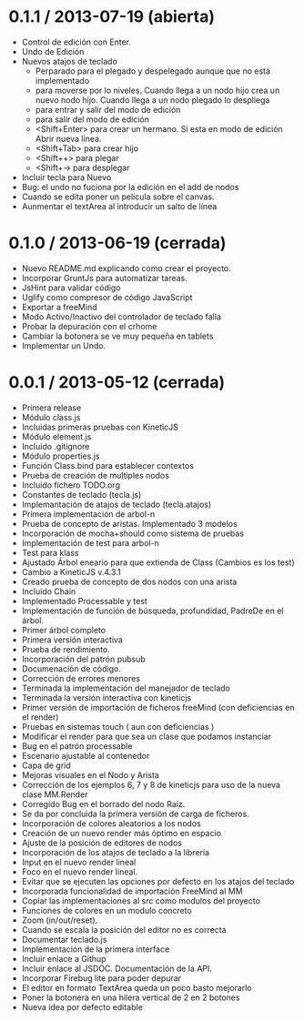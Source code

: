 0.1.1 / 2013-07-19 (abierta)
============================
  * Control de edición con Enter. 
  * Undo de Edición
  * Nuevos atajos de teclado
    - Perparado para el plegado y despelegado aunque que no está implementado
    - <Tab> para moverse por lo niveles. Cuando llega a un nodo hijo crea un nuevo nodo hijo. Cuando llega a un nodo plegado lo despliega
    - <Enter> para entrar y salir del modo de edición
    - <Escape> para salir del modo de edición
    - <Shift+Enter> para crear un hermano. Si esta en modo de edición Abrir nueva línea.
    - <Shift+Tab> para crear hijo
    - <Shift++> para plegar
    - <Shift+-> para desplegar
  * Incluir tecla para Nuevo
  * Bug: el undo no fuciona por la edición en el add de nodos
  * Cuando se edita poner un película sobre el canvas.
  * Aunmentar el textArea al introducir un salto de línea 


0.1.0 / 2013-06-19 (cerrada)
============================
  * Nuevo README.md explicando como crear el proyecto.
  * Incorporar GruntJs para automatizar tareas.
  * JsHint para validar código
  * Uglify como compresor de código JavaScript
  * Exportar a freeMind
  * Modo Activo/Inactivo del controlador de teclado falla
  * Probar la depuración con el crhome 
  * Cambiar la botonera se ve muy pequeña en tablets
  * Implementar un Undo.


0.0.1 / 2013-05-12 (cerrada)
============================

  * Primera release
  * Módulo class.js 
  * Incluidas primeras pruebas con KineticJS
  * Módulo element.js
  * Incluido .gitignore
  * Módulo properties.js
  * Función Class.bind para establecer contextos
  * Prueba de creación de multiples nodos
  * Incluido fichero TODO.org
  * Constantes de teclado (tecla.js)
  * Implemantación de atajos de teclado (tecla.atajos) 
  * Primera implementación de arbol-n
  * Prueba de concepto de aristas. Implementado 3 modelos
  * Incorporación de mocha+should como sistema de pruebas
  * Implementación de test para arbol-n
  * Test para klass
  * Ajustado Árbol eneario para que extienda de Class (Cambios es los test)
  * Cambio a KineticJS v.4.3.1 
  * Creado prueba de concepto de dos nodos con una arista
  * Incluido Chain
  * Implementado Processable y test
  * Implementación de función de búsqueda, profundidad, PadreDe en el árbol.
  * Primer árbol completo
  * Primera versión interactiva
  * Prueba de rendimiento.
  * Incorporación del patrón pubsub
  * Documenación de código.
  * Corrección de errores menores
  * Terminada la implementación del manejador de teclado
  * Terminada la versión interactiva con kineticjs
  * Primer versión de importación de ficheros freeMind (con deficiencias en el render)
  * Pruebas en sistemas touch ( aun con deficiencias )
  * Modificar el render para que sea un clase que podamos instanciar
  * Bug en el patrón processable
  * Escenario ajustable al contenedor
  * Capa de grid
  * Mejoras visuales en el Nodo y Arista
  * Corrección de los ejemplos 6, 7 y 8 de kineticjs para uso de la nueva clase MM.Render
  * Corregido Bug en el borrado del nodo Raíz.
  * Se da por concluida la primera versión de carga de ficheros. 
  * Incorporación de colores aleatorios a los nodos
  * Creación de un nuevo render más óptimo en espacio
  * Ajuste de la posición de editores de nodos
  * Incorporación de los atajos de teclado a la librería
  * Input en el nuevo render lineal
  * Foco en el nuevo render lineal.
  * Evitar que se ejecuten las opciones por defecto en los atajos del teclado
  * Incorporada funcionalidad de importación FreeMind al MM
  * Copiar las implementaciones al src como modulos del proyecto
  * Funciones de colores en un modulo concreto
  * Zoom (in/out/reset).
  * Cuando se escala la posición del editor no es correcta
  * Documentar teclado.js
  * Implementación de la primera interface
  * Incluir enlace a Githup
  * Incluir enlace al JSDOC. Documentación de la API.
  * Incorporar Firebug lite para poder depurar 
  * El editor en formato TextArea queda un poco basto mejorarlo
  * Poner la botonera en una hilera vertical de 2 en 2 botones
  * Nueva idea por defecto editable






